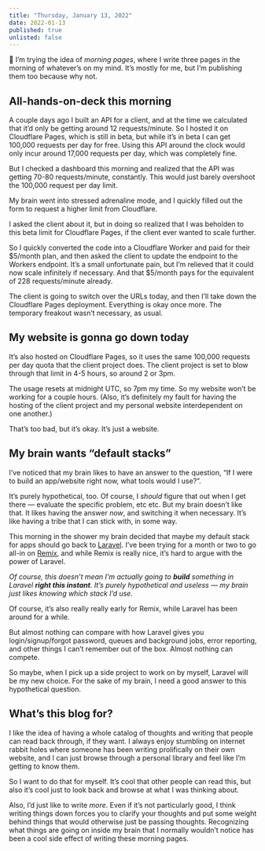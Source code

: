 ```yaml
---
title: "Thursday, January 13, 2022"
date: 2022-01-13
published: true
unlisted: false
---
```


👋 I’m trying the idea of _morning pages_, where I write three pages in the morning of whatever’s on my mind. It’s mostly for me, but I’m publishing them too because why not.

## All-hands-on-deck this morning

A couple days ago I built an API for a client, and at the time we calculated that it’d only be getting around 12 requests/minute. So I hosted it on Cloudflare Pages, which is still in beta, but while it’s in beta I can get 100,000 requests per day for free. Using this API around the clock would only incur around 17,000 requests per day, which was completely fine.

But I checked a dashboard this morning and realized that the API was getting 70-80 requests/minute, constantly. This would just barely overshoot the 100,000 request per day limit.

My brain went into stressed adrenaline mode, and I quickly filled out the form to request a higher limit from Cloudflare.

I asked the client about it, but in doing so realized that I was beholden to this beta limit for Cloudflare Pages, if the client ever wanted to scale further.

So I quickly converted the code into a Cloudflare Worker and paid for their $5/month plan, and then asked the client to update the endpoint to the Workers endpoint. It’s a small unfortunate pain, but I’m relieved that it could now scale infinitely if necessary. And that $5/month pays for the equivalent of 228 requests/minute already.

The client is going to switch over the URLs today, and then I’ll take down the Cloudflare Pages deployment. Everything is okay once more. The temporary freakout wasn’t necessary, as usual.

## My website is gonna go down today

It’s also hosted on Cloudflare Pages, so it uses the same 100,000 requests per day quota that the client project does. The client project is set to blow through that limit in 4-5 hours, so around 2 or 3pm.

The usage resets at midnight UTC, so 7pm my time. So my website won’t be working for a couple hours. (Also, it’s definitely my fault for having the hosting of the client project and my personal website interdependent on one another.)

That’s too bad, but it’s okay. It’s just a website.

## My brain wants “default stacks”

I’ve noticed that my brain likes to have an answer to the question, “If I were to build an app/website right now, what tools would I use?”.

It’s purely hypothetical, too. Of course, I _should_ figure that out when I get there — evaluate the specific problem, etc etc. But my brain doesn’t like that. It likes having the answer _now_, and switching it when necessary. It’s like having a tribe that I can stick with, in some way.

This morning in the shower my brain decided that maybe my default stack for apps should go back to [Laravel](https://laravel.com). I’ve been trying for a month or two to go all-in on [Remix](https://remix.run), and while Remix is really nice, it’s hard to argue with the power of Laravel.

_Of course, this doesn’t mean I’m actually going to **build** something in Laravel **right this instant**. It’s purely hypothetical and useless — my brain just likes knowing which stack I’d use._

Of course, it’s also really really early for Remix, while Laravel has been around for a while.

But almost nothing can compare with how Laravel gives you login/signup/forgot password, queues and background jobs, error reporting, and other things I can’t remember out of the box. Almost nothing can compete.

So maybe, when I pick up a side project to work on by myself, Laravel will be my new choice. For the sake of my brain, I need a good answer to this hypothetical question.

## What’s this blog for?

I like the idea of having a whole catalog of thoughts and writing that people can read back through, if they want. I always enjoy stumbling on internet rabbit holes where someone has been writing prolifically on their own website, and I can just browse through a personal library and feel like I’m getting to know them.

So I want to do that for myself. It’s cool that other people can read this, but also it’s cool just to look back and browse at what I was thinking about.

Also, I’d just like to write _more_. Even if it’s not particularly good, I think writing things down forces you to clarify your thoughts and put some weight behind things that would otherwise just be passing thoughts. Recognizing what things are going on inside my brain that I normally wouldn’t notice has been a cool side effect of writing these morning pages.
